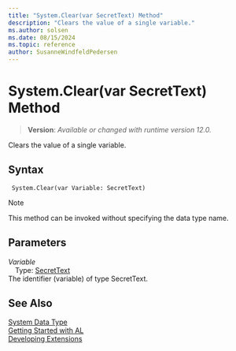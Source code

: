 ```yaml
---
title: "System.Clear(var SecretText) Method"
description: "Clears the value of a single variable."
ms.author: solsen
ms.date: 08/15/2024
ms.topic: reference
author: SusanneWindfeldPedersen
---
```

[//]: # (START>DO_NOT_EDIT)
[//]: # (IMPORTANT:Do not edit any of the content between here and the END>DO_NOT_EDIT.)
[//]: # (Any modifications should be made in the .xml files in the ModernDev repo.)
# System.Clear(var SecretText) Method
> **Version**: _Available or changed with runtime version 12.0._

Clears the value of a single variable.


## Syntax
```AL
 System.Clear(var Variable: SecretText)
```
> [!NOTE]
> This method can be invoked without specifying the data type name.
## Parameters
*Variable*  
&emsp;Type: [SecretText](../secrettext/secrettext-data-type.md)  
The identifier (variable) of type SecretText.  



[//]: # (IMPORTANT: END>DO_NOT_EDIT)
## See Also
[System Data Type](system-data-type.md)  
[Getting Started with AL](../../devenv-get-started.md)  
[Developing Extensions](../../devenv-dev-overview.md)